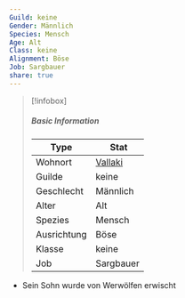```yaml
---
Guild: keine
Gender: Männlich
Species: Mensch
Age: Alt
Class: keine
Alignment: Böse
Job: Sargbauer
share: true
---
```



>[!infobox]
>##### Basic Information
>Type | Stat |
>----  | ----  |
> Wohnort | [Vallaki](../Places/D%C3%B6rfer/Vallaki.md) |
> Guilde | keine |
> Geschlecht | Männlich |
> Alter | Alt |
> Spezies | Mensch |
> Ausrichtung | Böse |
> Klasse | keine |
> Job | Sargbauer |

- Sein Sohn wurde von Werwölfen erwischt